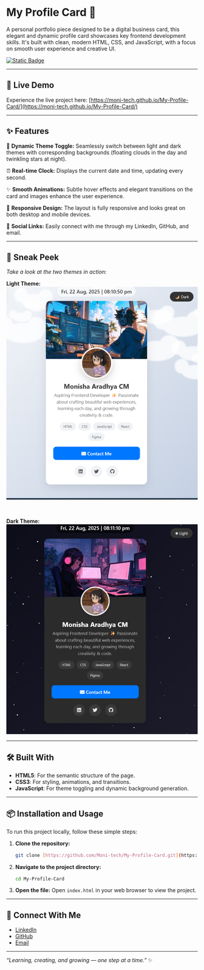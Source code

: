 # My Profile Card 🌸

A personal portfolio piece designed to be a digital business card, this elegant and dynamic profile card showcases key frontend development skills. It's built with clean, modern HTML, CSS, and JavaScript, with a focus on smooth user experience and creative UI.

[![Static Badge](https://img.shields.io/badge/Status-Complete-green)](https://github.com/Moni-tech/My-Profile-Card)

---

## 🚀 Live Demo

Experience the live project here: [https://moni-tech.github.io/My-Profile-Card/](https://moni-tech.github.io/My-Profile-Card/)

---

## ✨ Features

🎨 **Dynamic Theme Toggle:** Seamlessly switch between light and dark themes with corresponding backgrounds (floating clouds in the day and twinkling stars at night).

⏰ **Real-time Clock:** Displays the current date and time, updating every second.

✨ **Smooth Animations:** Subtle hover effects and elegant transitions on the card and images enhance the user experience.

📱 **Responsive Design:** The layout is fully responsive and looks great on both desktop and mobile devices.

🔗 **Social Links:** Easily connect with me through my LinkedIn, GitHub, and email.

---

## 📸 Sneak Peek

_Take a look at the two themes in action:_

**Light Theme:**
![Light theme screenshot of the profile card](assets/light-theme.png)

<br>

**Dark Theme:**
![Dark theme screenshot of the profile card](assets/dark-theme.png)

---

## 🛠️ Built With

- **HTML5**: For the semantic structure of the page.
- **CSS3**: For styling, animations, and transitions.
- **JavaScript**: For theme toggling and dynamic background generation.

---

## 📦 Installation and Usage

To run this project locally, follow these simple steps:

1.  **Clone the repository:**
    ```bash
    git clone [https://github.com/Moni-tech/My-Profile-Card.git](https://github.com/Moni-tech/My-Profile-Card.git)
    ```
2.  **Navigate to the project directory:**
    ```bash
    cd My-Profile-Card
    ```
3.  **Open the file:**
    Open `index.html` in your web browser to view the project.

---

## 🔗 Connect With Me

- [LinkedIn](https://www.linkedin.com/in/monisha-aradhya-cm-7069b8259)
- [GitHub](https://github.com/Moni-tech)
- [Email](mailto:monitech.projects@gmail.com)

---

_“Learning, creating, and growing — one step at a time.”_ ✨